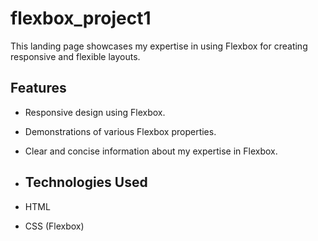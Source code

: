 # flexbox_project1

This landing page showcases my expertise in using Flexbox for creating responsive and flexible layouts.

## Features
- Responsive design using Flexbox.
- Demonstrations of various Flexbox properties.
- Clear and concise information about my expertise in Flexbox.

- ## Technologies Used
- HTML
- CSS (Flexbox)
